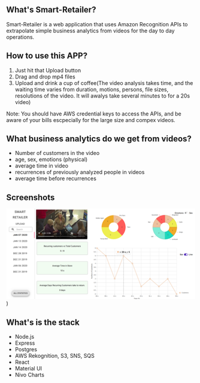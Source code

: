 ## What's Smart-Retailer?

Smart-Retailer is a web application that uses Amazon Recognition APIs to extrapolate simple business analytics from videos for the day to day operations.

## How to use this APP?

1. Just hit that Upload button
2. Drag and drop mp4 files
3. Upload and drink a cup of coffee(The video analysis takes time, and the waiting time varies from duration, motions, persons, file sizes, resolutions of the video. It will awalys take several minutes to for a 20s video)

Note: You should have AWS credential keys to access the APIs, and be aware of your bills escpecially for the large size and compex videos. 


## What business analytics do we get from videos?
- Number of customers in the video
- age, sex, emotions (physical) 
- average time in video
- recurrences of previously analyzed people in videos
- average time before recurrences

## Screenshots
![Analysis for new comers](./docs/01-Analysis-LineChart.png#pic_center=960x500))

## What's is the stack
- Node.js
- Express
- Postgres
- AWS Rekognition, S3, SNS, SQS
- React
- Material UI
- Nivo Charts



